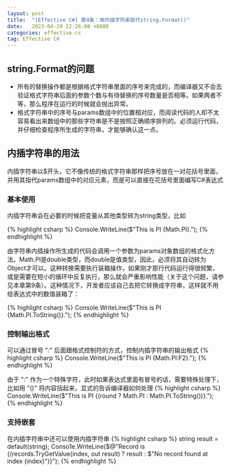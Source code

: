 ```yaml
---
layout: post
title:  "[Effective C#] 第4条：用内插字符串取代string.Format()"
date:   2023-04-29 22:26:00 +0800
categories: effective-cs
tag: Effective C#
---
```


## string.Format的问题
- 所有的替换操作都是根据格式字符串里面的序号来完成的，而编译器又不会去验证格式字符串后面的参数个数与有待替换的序号数量是否相等。如果两者不等，那么程序在运行的时候就会抛出异常。
- 格式字符串中的序号与params数组中的位置相对应，而阅读代码的人却不太容易看出来数组中的那些字符串是不是按照正确顺序排列的。必须运行代码，并仔细检查程序所生成的字符串，才能够确认这一点。


## 内插字符串的用法
内插字符串以$开头，它不像传统的格式字符串那样把序号放在一对花括号里面，并用其指代params数组中的对应元素，而是可以直接在花括号里面编写C#表达式

### 基本使用
内插字符串会在必要的时候把变量从其他类型转为string类型，比如 

{% highlight csharp %}
Console.WriteLine($"This is PI {Math.PI}.");
{% endhighlight %}

由字符串内插操作所生成的代码会调用一个参数为params对象数组的格式化方法。Math.PI是double类型，而double是值类型，因此，必须将其自动转为Object才可以。这种转换需要执行装箱操作，如果刚才那行代码运行得很频繁，或是需要在短小的循环中反复执行，那么就会严重影响性能（关于这个问题，请参见本章第9条）。这种情况下，开发者应该自己去把它转换成字符串，这样就不用给表达式中的数值装箱了：

{% highlight csharp %}
Console.WriteLine($"This is PI {Math.PI.ToString()}.");
{% endhighlight %}

### 控制输出格式
可以通过冒号 ":" 后面跟格式控制符的方式，控制内插字符串的输出格式
{% highlight csharp %}
Console.WriteLine($"This is PI {Math.PI:F2}.");
{% endhighlight %}

由于 ":" 作为一个特殊字符，此时如果表达式里面有冒号的话，需要特殊处理下，比如用 "()" 将内容括起来，显式的告诉编译器如何处理
{% highlight csharp %}
Console.WriteLine($"This is PI {(round ? Math.PI : Math.PI.ToString())}.");
{% endhighlight %}

### 支持嵌套
在内插字符串中还可以使用内插字符串
{% highlight csharp %}
string result = default(string);
Conso1e.WriteLine($@"Record is {(records.TryGetValue(index, out result) ? result 
    : $"No record found at index {index}")}");
{% endhighlight %}



